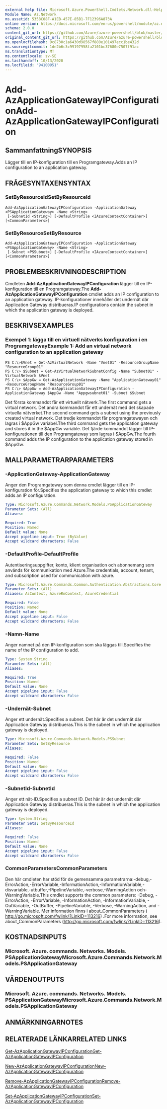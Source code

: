 ```yaml
---
external help file: Microsoft.Azure.PowerShell.Cmdlets.Network.dll-Help.xml
Module Name: Az.Network
ms.assetid: 5358C08F-A1EB-457E-85B1-7F12396A873A
online version: https://docs.microsoft.com/en-us/powershell/module/az.network/add-azapplicationgatewayipconfiguration
schema: 2.0.0
content_git_url: https://github.com/Azure/azure-powershell/blob/master/src/Network/Network/help/Add-AzApplicationGatewayIPConfiguration.md
original_content_git_url: https://github.com/Azure/azure-powershell/blob/master/src/Network/Network/help/Add-AzApplicationGatewayIPConfiguration.md
ms.openlocfilehash: 9c8730c1a6430d98567f880e101497ecc1be432d
ms.sourcegitcommit: 1de2b6c3c99197958fa2101bc37680e7507f91ac
ms.translationtype: MT
ms.contentlocale: sv-SE
ms.lasthandoff: 10/13/2020
ms.locfileid: "94100951"
---
```

# <span data-ttu-id="b6c3a-101">Add-AzApplicationGatewayIPConfiguration</span><span class="sxs-lookup"><span data-stu-id="b6c3a-101">Add-AzApplicationGatewayIPConfiguration</span></span>

## <span data-ttu-id="b6c3a-102">Sammanfattning</span><span class="sxs-lookup"><span data-stu-id="b6c3a-102">SYNOPSIS</span></span>
<span data-ttu-id="b6c3a-103">Lägger till en IP-konfiguration till en Programgateway.</span><span class="sxs-lookup"><span data-stu-id="b6c3a-103">Adds an IP configuration to an application gateway.</span></span>

## <span data-ttu-id="b6c3a-104">FRÅGESYNTAXEN</span><span class="sxs-lookup"><span data-stu-id="b6c3a-104">SYNTAX</span></span>

### <span data-ttu-id="b6c3a-105">SetByResourceId</span><span class="sxs-lookup"><span data-stu-id="b6c3a-105">SetByResourceId</span></span>
```
Add-AzApplicationGatewayIPConfiguration -ApplicationGateway <PSApplicationGateway> -Name <String>
 [-SubnetId <String>] [-DefaultProfile <IAzureContextContainer>] [<CommonParameters>]
```

### <span data-ttu-id="b6c3a-106">SetByResource</span><span class="sxs-lookup"><span data-stu-id="b6c3a-106">SetByResource</span></span>
```
Add-AzApplicationGatewayIPConfiguration -ApplicationGateway <PSApplicationGateway> -Name <String>
 [-Subnet <PSSubnet>] [-DefaultProfile <IAzureContextContainer>] [<CommonParameters>]
```

## <span data-ttu-id="b6c3a-107">PROBLEMBESKRIVNING</span><span class="sxs-lookup"><span data-stu-id="b6c3a-107">DESCRIPTION</span></span>
<span data-ttu-id="b6c3a-108">Cmdleten **Add-AzApplicationGatewayIPConfiguration** lägger till en IP-konfiguration till en Programgateway.</span><span class="sxs-lookup"><span data-stu-id="b6c3a-108">The **Add-AzApplicationGatewayIPConfiguration** cmdlet adds an IP configuration to an application gateway.</span></span>
<span data-ttu-id="b6c3a-109">IP-konfigurationer innehåller det undernät där Application Gateway distribueras.</span><span class="sxs-lookup"><span data-stu-id="b6c3a-109">IP configurations contain the subnet in which the application gateway is deployed.</span></span>

## <span data-ttu-id="b6c3a-110">BESKRIVS</span><span class="sxs-lookup"><span data-stu-id="b6c3a-110">EXAMPLES</span></span>

### <span data-ttu-id="b6c3a-111">Exempel 1: lägga till en virtuell nätverks konfiguration i en Programgateway</span><span class="sxs-lookup"><span data-stu-id="b6c3a-111">Example 1: Add an virtual network configuration to an application gateway</span></span>
```
PS C:\>$Vnet = Get-AzVirtualNetwork -Name "Vnet01" -ResourceGroupName "ResourceGroup01"
PS C:\> $Subnet = Get-AzVirtualNetworkSubnetConfig -Name "Subnet01" -VirtualNetwork $Vnet 
PS C:\> $AppGw = Get-AzApplicationGateway -Name "ApplicationGateway01" -ResourceGroupName "ResourceGroup01"
PS C:\> $AppGw = Add-AzApplicationGatewayIPConfiguration -ApplicationGateway $AppGw -Name "Appgwsubnet01" -Subnet $Subnet
```

<span data-ttu-id="b6c3a-112">Det första kommandot får ett virtuellt nätverk.</span><span class="sxs-lookup"><span data-stu-id="b6c3a-112">The first command gets a virtual network.</span></span>
<span data-ttu-id="b6c3a-113">Det andra kommandot får ett undernät med det skapade virtuella nätverket.</span><span class="sxs-lookup"><span data-stu-id="b6c3a-113">The second command gets a subnet using the previously created virtual network.</span></span>
<span data-ttu-id="b6c3a-114">Det tredje kommandot får programgatewayen och lagras i $AppGw variabel.</span><span class="sxs-lookup"><span data-stu-id="b6c3a-114">The third command gets the application gateway and stores it in the $AppGw variable.</span></span>
<span data-ttu-id="b6c3a-115">Det fjärde kommandot lägger till IP-konfigurationen till den Programgateway som lagras i $AppGw.</span><span class="sxs-lookup"><span data-stu-id="b6c3a-115">The fourth command adds the IP configuration to the application gateway stored in $AppGw.</span></span>

## <span data-ttu-id="b6c3a-116">MALLPARAMETRAR</span><span class="sxs-lookup"><span data-stu-id="b6c3a-116">PARAMETERS</span></span>

### <span data-ttu-id="b6c3a-117">-ApplicationGateway</span><span class="sxs-lookup"><span data-stu-id="b6c3a-117">-ApplicationGateway</span></span>
<span data-ttu-id="b6c3a-118">Anger den Programgateway som denna cmdlet lägger till en IP-konfiguration för.</span><span class="sxs-lookup"><span data-stu-id="b6c3a-118">Specifies the application gateway to which this cmdlet adds an IP configuration.</span></span>

```yaml
Type: Microsoft.Azure.Commands.Network.Models.PSApplicationGateway
Parameter Sets: (All)
Aliases:

Required: True
Position: Named
Default value: None
Accept pipeline input: True (ByValue)
Accept wildcard characters: False
```

### <span data-ttu-id="b6c3a-119">-DefaultProfile</span><span class="sxs-lookup"><span data-stu-id="b6c3a-119">-DefaultProfile</span></span>
<span data-ttu-id="b6c3a-120">Autentiseringsuppgifter, konto, klient organisation och abonnemang som används för kommunikation med Azure.</span><span class="sxs-lookup"><span data-stu-id="b6c3a-120">The credentials, account, tenant, and subscription used for communication with azure.</span></span>

```yaml
Type: Microsoft.Azure.Commands.Common.Authentication.Abstractions.Core.IAzureContextContainer
Parameter Sets: (All)
Aliases: AzContext, AzureRmContext, AzureCredential

Required: False
Position: Named
Default value: None
Accept pipeline input: False
Accept wildcard characters: False
```

### <span data-ttu-id="b6c3a-121">-Namn</span><span class="sxs-lookup"><span data-stu-id="b6c3a-121">-Name</span></span>
<span data-ttu-id="b6c3a-122">Anger namnet på den IP-konfiguration som ska läggas till.</span><span class="sxs-lookup"><span data-stu-id="b6c3a-122">Specifies the name of the IP configuration to add.</span></span>

```yaml
Type: System.String
Parameter Sets: (All)
Aliases:

Required: True
Position: Named
Default value: None
Accept pipeline input: False
Accept wildcard characters: False
```

### <span data-ttu-id="b6c3a-123">-Undernät</span><span class="sxs-lookup"><span data-stu-id="b6c3a-123">-Subnet</span></span>
<span data-ttu-id="b6c3a-124">Anger ett undernät.</span><span class="sxs-lookup"><span data-stu-id="b6c3a-124">Specifies a subnet.</span></span>
<span data-ttu-id="b6c3a-125">Det här är det undernät där Application Gateway distribueras.</span><span class="sxs-lookup"><span data-stu-id="b6c3a-125">This is the subnet in which the application gateway is deployed.</span></span>

```yaml
Type: Microsoft.Azure.Commands.Network.Models.PSSubnet
Parameter Sets: SetByResource
Aliases:

Required: False
Position: Named
Default value: None
Accept pipeline input: False
Accept wildcard characters: False
```

### <span data-ttu-id="b6c3a-126">-SubnetId</span><span class="sxs-lookup"><span data-stu-id="b6c3a-126">-SubnetId</span></span>
<span data-ttu-id="b6c3a-127">Anger ett nät-ID.</span><span class="sxs-lookup"><span data-stu-id="b6c3a-127">Specifies a subnet ID.</span></span>
<span data-ttu-id="b6c3a-128">Det här är det undernät där Application Gateway distribueras.</span><span class="sxs-lookup"><span data-stu-id="b6c3a-128">This is the subnet in which the application gateway is deployed.</span></span>

```yaml
Type: System.String
Parameter Sets: SetByResourceId
Aliases:

Required: False
Position: Named
Default value: None
Accept pipeline input: False
Accept wildcard characters: False
```

### <span data-ttu-id="b6c3a-129">CommonParameters</span><span class="sxs-lookup"><span data-stu-id="b6c3a-129">CommonParameters</span></span>
<span data-ttu-id="b6c3a-130">Den här cmdleten har stöd för de gemensamma parametrarna:-debug,-ErrorAction,-ErrorVariable,-InformationAction,-InformationVariable,-disvariable,-utbuffer,-PipelineVariable,-verbose,-WarningAction och-WarningVariable.</span><span class="sxs-lookup"><span data-stu-id="b6c3a-130">This cmdlet supports the common parameters: -Debug, -ErrorAction, -ErrorVariable, -InformationAction, -InformationVariable, -OutVariable, -OutBuffer, -PipelineVariable, -Verbose, -WarningAction, and -WarningVariable.</span></span> <span data-ttu-id="b6c3a-131">Mer information finns i about_CommonParameters ( http://go.microsoft.com/fwlink/?LinkID=113216) .</span><span class="sxs-lookup"><span data-stu-id="b6c3a-131">For more information, see about_CommonParameters (http://go.microsoft.com/fwlink/?LinkID=113216).</span></span>

## <span data-ttu-id="b6c3a-132">KOSTNADS</span><span class="sxs-lookup"><span data-stu-id="b6c3a-132">INPUTS</span></span>

### <span data-ttu-id="b6c3a-133">Microsoft. Azure. commands. Networks. Models. PSApplicationGateway</span><span class="sxs-lookup"><span data-stu-id="b6c3a-133">Microsoft.Azure.Commands.Network.Models.PSApplicationGateway</span></span>

## <span data-ttu-id="b6c3a-134">VÄRDEN</span><span class="sxs-lookup"><span data-stu-id="b6c3a-134">OUTPUTS</span></span>

### <span data-ttu-id="b6c3a-135">Microsoft. Azure. commands. Networks. Models. PSApplicationGateway</span><span class="sxs-lookup"><span data-stu-id="b6c3a-135">Microsoft.Azure.Commands.Network.Models.PSApplicationGateway</span></span>

## <span data-ttu-id="b6c3a-136">ANMÄRKNINGAR</span><span class="sxs-lookup"><span data-stu-id="b6c3a-136">NOTES</span></span>

## <span data-ttu-id="b6c3a-137">RELATERADE LÄNKAR</span><span class="sxs-lookup"><span data-stu-id="b6c3a-137">RELATED LINKS</span></span>

[<span data-ttu-id="b6c3a-138">Get-AzApplicationGatewayIPConfiguration</span><span class="sxs-lookup"><span data-stu-id="b6c3a-138">Get-AzApplicationGatewayIPConfiguration</span></span>](./Get-AzApplicationGatewayIPConfiguration.md)

[<span data-ttu-id="b6c3a-139">New-AzApplicationGatewayIPConfiguration</span><span class="sxs-lookup"><span data-stu-id="b6c3a-139">New-AzApplicationGatewayIPConfiguration</span></span>](./New-AzApplicationGatewayIPConfiguration.md)

[<span data-ttu-id="b6c3a-140">Remove-AzApplicationGatewayIPConfiguration</span><span class="sxs-lookup"><span data-stu-id="b6c3a-140">Remove-AzApplicationGatewayIPConfiguration</span></span>](./Remove-AzApplicationGatewayIPConfiguration.md)

[<span data-ttu-id="b6c3a-141">Set-AzApplicationGatewayIPConfiguration</span><span class="sxs-lookup"><span data-stu-id="b6c3a-141">Set-AzApplicationGatewayIPConfiguration</span></span>](./Set-AzApplicationGatewayIPConfiguration.md)


